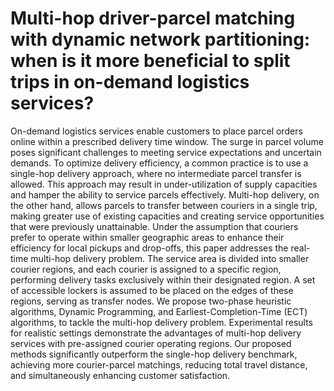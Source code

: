 # Multi-hop driver-parcel matching with dynamic network partitioning: when is it more beneficial to split trips in on-demand logistics services?


On-demand logistics services enable customers to place parcel orders online within a prescribed delivery time window. The surge in parcel volume poses significant challenges to meeting service expectations and uncertain demands. To optimize delivery efficiency, a common practice is to use a single-hop delivery approach, where no intermediate parcel transfer is allowed. This approach may result in under-utilization of supply capacities and hamper the ability to service parcels effectively. Multi-hop delivery, on the other hand, allows parcels to transfer between couriers in a single trip, making greater use of existing capacities and creating service opportunities that were previously unattainable. Under the assumption that couriers prefer to operate within smaller geographic areas to enhance their efficiency for local pickups and drop-offs, this paper addresses the real-time multi-hop delivery problem. The service area is divided into smaller courier regions, and each courier is assigned to a specific region, performing delivery tasks exclusively within their designated region. A set of accessible lockers is assumed to be placed on the edges of these regions, serving as transfer nodes. We propose two-phase heuristic algorithms, Dynamic Programming, and Earliest-Completion-Time (ECT) algorithms, to tackle the multi-hop delivery problem. Experimental results for realistic settings demonstrate the advantages of multi-hop delivery services with pre-assigned courier operating regions. Our proposed methods significantly outperform the single-hop delivery benchmark, achieving more courier-parcel matchings, reducing total travel distance, and simultaneously enhancing customer satisfaction.
